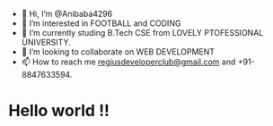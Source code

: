 - 👋 Hi, I’m @Anibaba4296
- 👀 I’m interested in FOOTBALL and CODING
- 🌱 I’m currently studing B.Tech CSE from LOVELY PTOFESSIONAL UNIVERSITY.
- 💞️ I’m looking to collaborate on WEB DEVELOPMENT
- 📫 How to reach me regiusdeveloperclub@gmail.com and +91-8847633594.

<!---
Anibaba4296/Anibaba4296 is a ✨ special ✨ repository because its `README.md` (this file) appears on your GitHub profile.
You can click the Preview link to take a look at your changes.
--->
<h1>Hello world !!</h1>
